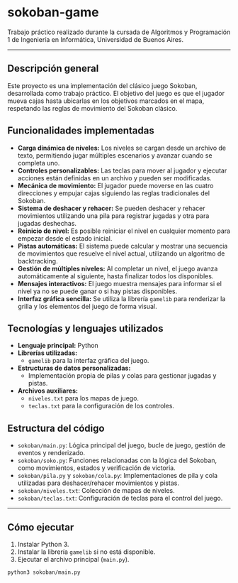 # sokoban-game

Trabajo práctico realizado durante la cursada de Algoritmos y Programación 1 de Ingeniería en Informática, Universidad de Buenos Aires.

---

## Descripción general

Este proyecto es una implementación del clásico juego Sokoban, desarrollada como trabajo práctico. El objetivo del juego es que el jugador mueva cajas hasta ubicarlas en los objetivos marcados en el mapa, respetando las reglas de movimiento del Sokoban clásico.

## Funcionalidades implementadas

- **Carga dinámica de niveles:** Los niveles se cargan desde un archivo de texto, permitiendo jugar múltiples escenarios y avanzar cuando se completa uno.
- **Controles personalizables:** Las teclas para mover al jugador y ejecutar acciones están definidas en un archivo y pueden ser modificadas.
- **Mecánica de movimiento:** El jugador puede moverse en las cuatro direcciones y empujar cajas siguiendo las reglas tradicionales del Sokoban.
- **Sistema de deshacer y rehacer:** Se pueden deshacer y rehacer movimientos utilizando una pila para registrar jugadas y otra para jugadas deshechas.
- **Reinicio de nivel:** Es posible reiniciar el nivel en cualquier momento para empezar desde el estado inicial.
- **Pistas automáticas:** El sistema puede calcular y mostrar una secuencia de movimientos que resuelve el nivel actual, utilizando un algoritmo de backtracking.
- **Gestión de múltiples niveles:** Al completar un nivel, el juego avanza automáticamente al siguiente, hasta finalizar todos los disponibles.
- **Mensajes interactivos:** El juego muestra mensajes para informar si el nivel ya no se puede ganar o si hay pistas disponibles.
- **Interfaz gráfica sencilla:** Se utiliza la librería `gamelib` para renderizar la grilla y los elementos del juego de forma visual.

## Tecnologías y lenguajes utilizados

- **Lenguaje principal:** Python
- **Librerías utilizadas:**
  - `gamelib` para la interfaz gráfica del juego.
- **Estructuras de datos personalizadas:**
  - Implementación propia de pilas y colas para gestionar jugadas y pistas.
- **Archivos auxiliares:**
  - `niveles.txt` para los mapas de juego.
  - `teclas.txt` para la configuración de los controles.

## Estructura del código

- `sokoban/main.py`: Lógica principal del juego, bucle de juego, gestión de eventos y renderizado.
- `sokoban/soko.py`: Funciones relacionadas con la lógica del Sokoban, como movimientos, estados y verificación de victoria.
- `sokoban/pila.py` y `sokoban/cola.py`: Implementaciones de pila y cola utilizadas para deshacer/rehacer movimientos y pistas.
- `sokoban/niveles.txt`: Colección de mapas de niveles.
- `sokoban/teclas.txt`: Configuración de teclas para el control del juego.

---

## Cómo ejecutar

1. Instalar Python 3.
2. Instalar la librería `gamelib` si no está disponible.
3. Ejecutar el archivo principal (`main.py`).

```bash
python3 sokoban/main.py
```